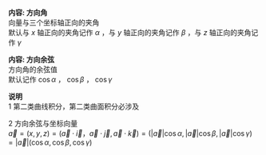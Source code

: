 **内容: 方向角**  
向量与三个坐标轴正向的夹角  
默认与 $x$ 轴正向的夹角记作 $\alpha$ ，与 $y$ 轴正向的夹角记作 $\beta$ ，与 $z$ 轴正向的夹角记作 $\gamma$  
  
**内容: 方向余弦**  
方向角的余弦值  
默认记作 $\cos\alpha$ ， $\cos\beta$ ， $\cos\gamma$  
  
**说明**  
1 第二类曲线积分，第二类曲面积分必涉及  
  
2 方向余弦与坐标向量  
$\vec a=(x,y,z)  
=(\vec a\cdot\vec i，\vec a\cdot\vec j,\vec a\cdot\vec k)  
=(|\vec a|\cos\alpha,|\vec a|\cos\beta,|\vec a|\cos\gamma)  
=|\vec a|(\cos\alpha,\cos\beta,\cos\gamma)$  
